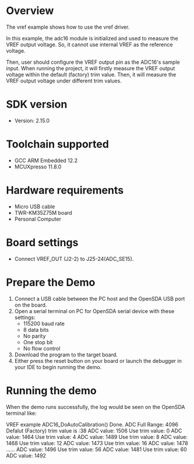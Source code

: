 Overview
========
The vref example shows how to use the vref driver.

In this example, the adc16 module is initialized and used to measure the VREF output voltage. So, it cannot use internal
VREF as the reference voltage.

Then, user should configure the VREF output pin as the ADC16's sample input. When running the project, it will firstly
measure the VREF output voltage within the default (factory) trim value. Then, it will measure the VREF output voltage
under different trim values.

SDK version
===========
- Version: 2.15.0

Toolchain supported
===================
- GCC ARM Embedded  12.2
- MCUXpresso  11.8.0

Hardware requirements
=====================
- Micro USB cable
- TWR-KM35Z75M board
- Personal Computer

Board settings
==============
- Connect VREF_OUT (J2-2) to J25-24(ADC_SE15).

Prepare the Demo
================
1.  Connect a USB cable between the PC host and the OpenSDA USB port on the board.
2.  Open a serial terminal on PC for OpenSDA serial device with these settings:
    - 115200 baud rate
    - 8 data bits
    - No parity
    - One stop bit
    - No flow control
3.  Download the program to the target board.
4.  Either press the reset button on your board or launch the debugger in your IDE to begin running the demo.

Running the demo
================
When the demo runs successfully, the log would be seen on the OpenSDA terminal like:

VREF example
ADC16_DoAutoCalibration() Done.
ADC Full Range: 4096
Defalut (Factory) trim value is :38
ADC value: 1506
Use trim value: 0
ADC value: 1464
Use trim value: 4
ADC value: 1489
Use trim value: 8
ADC value: 1468
Use trim value: 12
ADC value: 1473
Use trim value: 16
ADC value: 1478
......
ADC value: 1496
Use trim value: 56
ADC value: 1481
Use trim value: 60
ADC value: 1492

